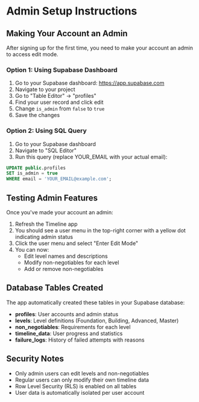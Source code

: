 # Admin Setup Instructions

## Making Your Account an Admin

After signing up for the first time, you need to make your account an admin to access edit mode.

### Option 1: Using Supabase Dashboard
1. Go to your Supabase dashboard: https://app.supabase.com
2. Navigate to your project
3. Go to "Table Editor" → "profiles"
4. Find your user record and click edit
5. Change `is_admin` from `false` to `true`
6. Save the changes

### Option 2: Using SQL Query
1. Go to your Supabase dashboard
2. Navigate to "SQL Editor"
3. Run this query (replace YOUR_EMAIL with your actual email):

```sql
UPDATE public.profiles 
SET is_admin = true 
WHERE email = 'YOUR_EMAIL@example.com';
```

## Testing Admin Features

Once you've made your account an admin:

1. Refresh the Timeline app
2. You should see a user menu in the top-right corner with a yellow dot indicating admin status
3. Click the user menu and select "Enter Edit Mode"
4. You can now:
   - Edit level names and descriptions
   - Modify non-negotiables for each level
   - Add or remove non-negotiables

## Database Tables Created

The app automatically created these tables in your Supabase database:

- **profiles**: User accounts and admin status
- **levels**: Level definitions (Foundation, Building, Advanced, Master)
- **non_negotiables**: Requirements for each level
- **timeline_data**: User progress and statistics
- **failure_logs**: History of failed attempts with reasons

## Security Notes

- Only admin users can edit levels and non-negotiables
- Regular users can only modify their own timeline data
- Row Level Security (RLS) is enabled on all tables
- User data is automatically isolated per user account